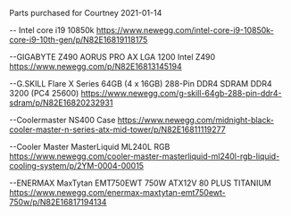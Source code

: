 
Parts purchased for Courtney 2021-01-14

-- Intel core i19 10850k
 https://www.newegg.com/intel-core-i9-10850k-core-i9-10th-gen/p/N82E16819118175

--GIGABYTE Z490 AORUS PRO AX LGA 1200 Intel Z490
https://www.newegg.com/p/N82E16813145194

--G.SKILL Flare X Series 64GB (4 x 16GB) 288-Pin DDR4 SDRAM DDR4 3200 (PC4 25600)
https://www.newegg.com/g-skill-64gb-288-pin-ddr4-sdram/p/N82E16820232931

--Coolermaster NS400 Case
https://www.newegg.com/midnight-black-cooler-master-n-series-atx-mid-tower/p/N82E16811119277

--Cooler Master MasterLiquid ML240L RGB
https://www.newegg.com/cooler-master-masterliquid-ml240l-rgb-liquid-cooling-system/p/2YM-0004-00015

--ENERMAX MaxTytan EMT750EWT 750W ATX12V 80 PLUS TITANIUM
https://www.newegg.com/enermax-maxtytan-emt750ewt-750w/p/N82E16817194134
